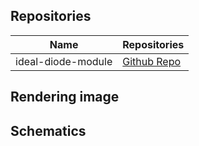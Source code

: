 ## Repositories

| Name | Repositories |
| --- | --- |
| ideal-diode-module | [<i class="fab fa-github"></i> Github Repo](https://github.com/OUXT-Polaris/ideal-diode-module) |

## Rendering image


## Schematics